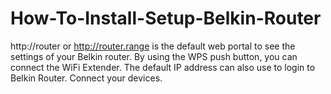 # How-To-Install-Setup-Belkin-Router
http://router or http://router.range is the default web portal to see the settings of your Belkin router. By using the WPS push button, you can connect the WiFi Extender. The default IP address can also use to login to Belkin Router. Connect your devices.
